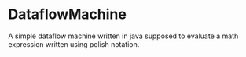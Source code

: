 # DataflowMachine
A simple dataflow machine written in java supposed to evaluate a math expression written using polish notation.

